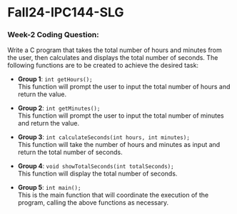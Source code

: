 # Fall24-IPC144-SLG

### Week-2 Coding Question:

Write a C program that takes the total number of hours and minutes from the user, then calculates and displays the total number of seconds. The following functions are to be created to achieve the desired task:

- **Group 1**: `int getHours();`  
  This function will prompt the user to input the total number of hours and return the value.

- **Group 2**: `int getMinutes();`  
  This function will prompt the user to input the total number of minutes and return the value.

- **Group 3**: `int calculateSeconds(int hours, int minutes);`  
  This function will take the number of hours and minutes as input and return the total number of seconds.

- **Group 4**: `void showTotalSeconds(int totalSeconds);`  
  This function will display the total number of seconds.

- **Group 5**: `int main();`  
  This is the main function that will coordinate the execution of the program, calling the above functions as necessary.
